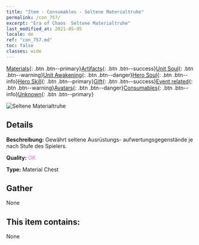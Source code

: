 ```yaml
---
title: "Item - Consumables - Seltene Materialtruhe"
permalink: /con_757/
excerpt: "Era of Chaos  Seltene Materialtruhe"
last_modified_at: 2021-05-05
locale: de
ref: "con_757.md"
toc: false
classes: wide
---
```

 [Materials](/ItemsDE/){: .btn .btn--primary}[Artifacts](/ItemsDE/Artifacts/){: .btn .btn--success}[Unit Soul](/ItemsDE/UnitSoul/){: .btn .btn--warning}[Unit Awakening](/ItemsDE/UnitAwakening/){: .btn .btn--danger}[Hero Soul](/ItemsDE/HeroSoul/){: .btn .btn--info}[Hero Skill](/ItemsDE/HeroSkill/){: .btn .btn--primary}[Gift](/ItemsDE/Gift/){: .btn .btn--success}[Event related](/ItemsDE/Events/){: .btn .btn--warning}[Avatars](/ItemsDE/Avatars/){: .btn .btn--danger}[Consumables](/ItemsDE/Consumables/){: .btn .btn--info}[Unknown](/ItemsDE/Unknown/){: .btn .btn--primary}

 ![Seltene Materialtruhe](/images/t/i_304001.png)

## Details
 **Beschreibung:** Gewährt seltene Ausrüstungs- aufwertungsgegenstände je nach Stufe des Spielers.

 **Quality:** <span style="color: #DA70D6">OK</span>

 **Type:** Material Chest

## Gather

  None

## This item contains:

  None

